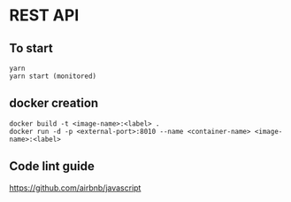 # REST API

## To start
```
yarn
yarn start (monitored)
```

## docker creation
```
docker build -t <image-name>:<label> .
docker run -d -p <external-port>:8010 --name <container-name> <image-name>:<label>
```

## Code lint guide
https://github.com/airbnb/javascript